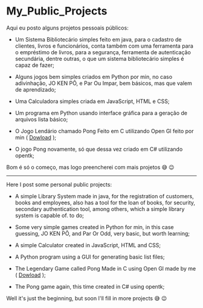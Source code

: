 # My_Public_Projects
 Aqui eu posto alguns projetos pessoais públicos:
 
* Um Sistema Bibliotecário simples feito em java, para o cadastro de clientes, livros e funcionários, conta também com uma ferramenta para o empréstimo de livros, para a segurança, ferramenta de autenticação secundária, dentre outras, o que um sistema bibliotecário simples é capaz de fazer;

* Alguns jogos bem simples criados em Python por min, no caso adivinhação, JO KEN PÔ, e Par Ou Impar, bem básicos, mas que valem de aprendizado;

* Uma Calculadora simples criada em JavaScript, HTML e CSS;

* Um programa em Python usando interface gráfica para a geração de arquivos lista básico;

* O Jogo Lendário chamado Pong Feito em C utilizando Open Gl feito por min ( [Dowload](https://drive.google.com/drive/folders/17aAurimGW41IlDgTd5z2TArB5bAaaIzO?usp=share_link) );

* O jogo Pong novamente, só que dessa vez criado em C# utilizando opentk;

Bom é só o começo, mas logo preencherei com mais projetos 😅 😉

***

Here I post some personal public projects:

* A simple Library System made in java, for the registration of customers, books and employees, also has a tool for the loan of books, for security, secondary authentication tool, among others, which a simple library system is capable of. to do;

* Some very simple games created in Python for min, in this case guessing, JO KEN PÔ, and Par Or Odd, very basic, but worth learning;

* A simple Calculator created in JavaScript, HTML and CSS;

* A Python program using a GUI for generating basic list files;

* The Legendary Game called Pong Made in C using Open Gl made by me ( [Dowload](https://drive.google.com/drive/folders/17aAurimGW41IlDgTd5z2TArB5bAaaIzO?usp=share_link) );

* The Pong game again, this time created in C# using opentk;

Well it's just the beginning, but soon I'll fill in more projects 😅 😉
